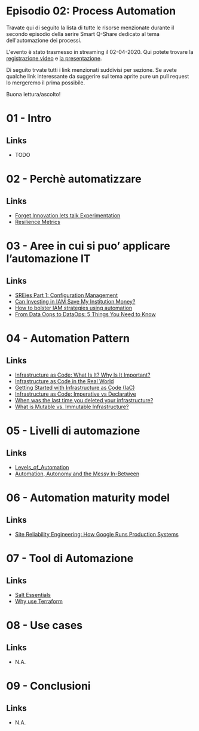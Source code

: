 # Episodio 02: Process Automation

Travate qui di seguito la lista di tutte le risorse menzionate durante il secondo episodio della serire Smart Q-Share dedicato al tema dell'automazione dei processi.

L'evento è stato trasmesso in streaming il 02-04-2020. Qui potete trovare la [registrazione video](TODO) e [la presentazione](TODO).

Di seguito trvate tutti i link menzionati suddivisi per sezione. Se avete qualche link interessante da suggerire sul tema aprite pure un pull request lo mergeremo il prima possibile.

Buona lettura/ascolto!


# 01 - Intro

## Links
- TODO

# 02 - Perchè automatizzare

## Links
- [Forget Innovation lets talk Experimentation](https://www.forbes.com/sites/accenture/2016/02/10/forget-innovation-lets-talk-experimentation/#43e87e536238)
- [Resilience Metrics](https://www.net.in.tum.de/fileadmin/TUM/NET/NET-2016-09-1/NET-2016-09-1_02.pdf)

# 03 - Aree in cui si puo’ applicare l’automazione IT

## Links
- [SREies Part 1: Configuration Management](https://hackernoon.com/sreies-part-1-configuration-management-9cfdb4e9e303)
- [Can Investing in IAM Save My Institution Money?](https://blog.identityautomation.com/can-investing-in-iam-save-my-company-money)
- [How to bolster IAM strategies using automation](https://www.computerweekly.com/feature/How-to-bolster-IAM-strategies-using-automation)
- [From Data Oops to DataOps: 5 Things You Need to Know](https://humansofdata.atlan.com/2019/11/what-is-dataops/)

# 04 - Automation Pattern

## Links
- [Infrastructure as Code: What Is It? Why Is It Important?](https://www.hashicorp.com/resources/what-is-infrastructure-as-code)
- [Infrastructure as Code in the Real World](https://www.youtube.com/watch?v=S6vS5mzivFo&t=880s)
- [Getting Started with Infrastructure as Code (IaC)](https://www.youtube.com/watch?v=G3D14I5_NIk)
- [Infrastructure as Code: Imperative vs Declarative](https://tech.ovoenergy.com/imperative-vs-declarative/)
- [When was the last time you deleted your infrastructure?](https://tech.ovoenergy.com/when-was-the-last-time-you-deleted-your-infrastructure/)
- [What is Mutable vs. Immutable Infrastructure?](https://www.hashicorp.com/resources/what-is-mutable-vs-immutable-infrastructure)

# 05 - Livelli di automazione

## Links
- [Levels_of_Automation](https://petrowiki.org/Levels_of_automation)
- [Automation, Autonomy and the Messy In-Between](https://isg-one.com/research/articles/automation-autonomy-and-the-messy-in-between)

# 06 - Automation maturity model

## Links
- [Site Reliability Engineering: How Google Runs Production Systems](https://landing.google.com/sre/books/)


# 07 - Tool di Automazione

## Links
- [Salt Essentials](https://medium.com/quantyca/salt-essentials-339b3f099a7d)
- [Why use Terraform](https://www.oreilly.com/content/why-use-terraform/)

# 08 - Use cases

## Links
- N.A.

# 09 - Conclusioni

## Links
- N.A.
